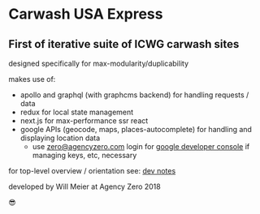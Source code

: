 #  Carwash USA Express 

##  First of iterative suite of ICWG carwash sites

designed specifically for max-modularity/duplicability

makes use of:
+ apollo and graphql (with graphcms backend) for handling requests / data
+ redux for local state management
+ next.js for max-performance ssr react
+ google APIs (geocode, maps, places-autocomplete) for handling and displaying location data
  + use zero@agencyzero.com login for [google developer console](https://developers.google.com/) if managing keys, etc, necessary

for top-level overview / orientation see: [dev notes](./DevNotes.md)

developed by Will Meier at Agency Zero 2018

😎
